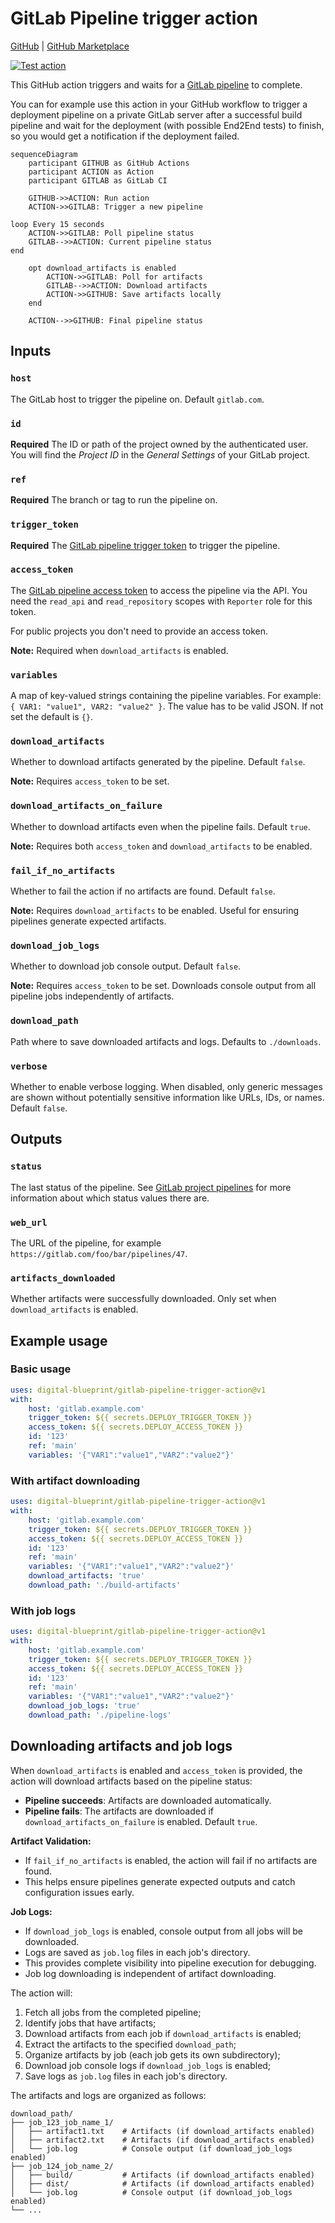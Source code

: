 # GitLab Pipeline trigger action

[GitHub](https://github.com/digital-blueprint/gitlab-pipeline-trigger-action) |
[GitHub Marketplace](https://github.com/marketplace/actions/gitlab-pipeline-trigger)

[![Test action](https://github.com/digital-blueprint/gitlab-pipeline-trigger-action/actions/workflows/main.yml/badge.svg)](https://github.com/digital-blueprint/gitlab-pipeline-trigger-action/actions/workflows/main.yml)

This GitHub action triggers and waits for a [GitLab pipeline](https://docs.gitlab.com/ee/ci/pipelines/) to complete.

You can for example use this action in your GitHub workflow to trigger a deployment pipeline on a private
GitLab server after a successful build pipeline and wait for the deployment (with possible End2End tests)
to finish, so you would get a notification if the deployment failed.

```mermaid
sequenceDiagram
    participant GITHUB as GitHub Actions
    participant ACTION as Action
    participant GITLAB as GitLab CI

    GITHUB->>ACTION: Run action
    ACTION->>GITLAB: Trigger a new pipeline

loop Every 15 seconds
    ACTION->>GITLAB: Poll pipeline status
    GITLAB-->>ACTION: Current pipeline status
end

    opt download_artifacts is enabled
        ACTION->>GITLAB: Poll for artifacts
        GITLAB-->>ACTION: Download artifacts
        ACTION->>GITHUB: Save artifacts locally
    end

    ACTION-->>GITHUB: Final pipeline status
```

## Inputs

### `host`

The GitLab host to trigger the pipeline on. Default `gitlab.com`.

### `id`

**Required** The ID or path of the project owned by the authenticated user.
You will find the _Project ID_ in the _General Settings_ of your GitLab project.

### `ref`

**Required** The branch or tag to run the pipeline on.

### `trigger_token`

**Required** The [GitLab pipeline trigger token](https://docs.gitlab.com/ee/ci/triggers/index.html#create-a-trigger-token)
to trigger the pipeline.

### `access_token`

The [GitLab pipeline access token](https://docs.gitlab.com/ee/user/project/settings/project_access_tokens.html)
to access the pipeline via the API. You need the `read_api` and `read_repository` scopes with `Reporter` role for this token.

For public projects you don't need to provide an access token.

**Note:** Required when `download_artifacts` is enabled.

### `variables`

A map of key-valued strings containing the pipeline variables. For example: `{ VAR1: "value1", VAR2: "value2" }`. The value has to be valid JSON. If not set the default is `{}`.

### `download_artifacts`

Whether to download artifacts generated by the pipeline. Default `false`.

**Note:** Requires `access_token` to be set.

### `download_artifacts_on_failure`

Whether to download artifacts even when the pipeline fails. Default `true`.

**Note:** Requires both `access_token` and `download_artifacts` to be enabled.

### `fail_if_no_artifacts`

Whether to fail the action if no artifacts are found. Default `false`.

**Note:** Requires `download_artifacts` to be enabled. Useful for ensuring pipelines generate expected artifacts.

### `download_job_logs`

Whether to download job console output. Default `false`.

**Note:** Requires `access_token` to be set. Downloads console output from all pipeline jobs independently of artifacts.

### `download_path`

Path where to save downloaded artifacts and logs. Defaults to `./downloads`.

### `verbose`

Whether to enable verbose logging. When disabled, only generic messages are shown without
potentially sensitive information like URLs, IDs, or names. Default `false`.

## Outputs

### `status`

The last status of the pipeline. See [GitLab project pipelines](https://docs.gitlab.com/ee/api/pipelines.html#list-project-pipelines)
for more information about which status values there are.

### `web_url`

The URL of the pipeline, for example `https://gitlab.com/foo/bar/pipelines/47`.

### `artifacts_downloaded`

Whether artifacts were successfully downloaded. Only set when `download_artifacts` is enabled.

## Example usage

### Basic usage

```yaml
uses: digital-blueprint/gitlab-pipeline-trigger-action@v1
with:
    host: 'gitlab.example.com'
    trigger_token: ${{ secrets.DEPLOY_TRIGGER_TOKEN }}
    access_token: ${{ secrets.DEPLOY_ACCESS_TOKEN }}
    id: '123'
    ref: 'main'
    variables: '{"VAR1":"value1","VAR2":"value2"}'
```

### With artifact downloading

```yaml
uses: digital-blueprint/gitlab-pipeline-trigger-action@v1
with:
    host: 'gitlab.example.com'
    trigger_token: ${{ secrets.DEPLOY_TRIGGER_TOKEN }}
    access_token: ${{ secrets.DEPLOY_ACCESS_TOKEN }}
    id: '123'
    ref: 'main'
    variables: '{"VAR1":"value1","VAR2":"value2"}'
    download_artifacts: 'true'
    download_path: './build-artifacts'
```

### With job logs

```yaml
uses: digital-blueprint/gitlab-pipeline-trigger-action@v1
with:
    host: 'gitlab.example.com'
    trigger_token: ${{ secrets.DEPLOY_TRIGGER_TOKEN }}
    access_token: ${{ secrets.DEPLOY_ACCESS_TOKEN }}
    id: '123'
    ref: 'main'
    variables: '{"VAR1":"value1","VAR2":"value2"}'
    download_job_logs: 'true'
    download_path: './pipeline-logs'
```

## Downloading artifacts and job logs

When `download_artifacts` is enabled and `access_token` is provided, the action will download artifacts based on the pipeline status:

- **Pipeline succeeds**: Artifacts are downloaded automatically.
- **Pipeline fails**: The artifacts are downloaded if `download_artifacts_on_failure` is enabled. Default `true`.

**Artifact Validation:**

- If `fail_if_no_artifacts` is enabled, the action will fail if no artifacts are found.
- This helps ensure pipelines generate expected outputs and catch configuration issues early.

**Job Logs:**

- If `download_job_logs` is enabled, console output from all jobs will be downloaded.
- Logs are saved as `job.log` files in each job's directory.
- This provides complete visibility into pipeline execution for debugging.
- Job log downloading is independent of artifact downloading.

The action will:

1. Fetch all jobs from the completed pipeline;
2. Identify jobs that have artifacts;
3. Download artifacts from each job if `download_artifacts` is enabled;
4. Extract the artifacts to the specified `download_path`;
5. Organize artifacts by job (each job gets its own subdirectory);
6. Download job console logs if `download_job_logs` is enabled;
7. Save logs as `job.log` files in each job's directory.

The artifacts and logs are organized as follows:

```
download_path/
├── job_123_job_name_1/
│   ├── artifact1.txt    # Artifacts (if download_artifacts enabled)
│   ├── artifact2.txt    # Artifacts (if download_artifacts enabled)
│   └── job.log          # Console output (if download_job_logs enabled)
├── job_124_job_name_2/
│   ├── build/           # Artifacts (if download_artifacts enabled)
│   ├── dist/            # Artifacts (if download_artifacts enabled)
│   └── job.log          # Console output (if download_job_logs enabled)
└── ...
```
